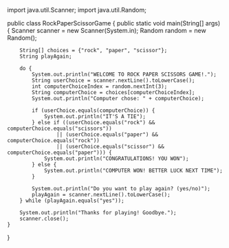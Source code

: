 import java.util.Scanner;
import java.util.Random;

public class RockPaperScissorGame {
    public static void main(String[] args) {
        Scanner scanner = new Scanner(System.in);
        Random random = new Random();

        String[] choices = {"rock", "paper", "scissor"};
        String playAgain;

        do {
            System.out.println("WELCOME TO ROCK PAPER SCISSORS GAME!.");
            String userChoice = scanner.nextLine().toLowerCase();
            int computerChoiceIndex = random.nextInt(3);
            String computerChoice = choices[computerChoiceIndex];
            System.out.println("Computer chose: " + computerChoice);

            if (userChoice.equals(computerChoice)) {
                System.out.println("IT'S A TIE");
            } else if ((userChoice.equals("rock") && computerChoice.equals("scissors"))
                    || (userChoice.equals("paper") && computerChoice.equals("rock"))
                    || (userChoice.equals("scissor") && computerChoice.equals("paper"))) {
                System.out.println("CONGRATULATIONS! YOU WON");
            } else {
                System.out.println("COMPUTER WON! BETTER LUCK NEXT TIME");
            }

            System.out.println("Do you want to play again? (yes/no)");
            playAgain = scanner.nextLine().toLowerCase();
        } while (playAgain.equals("yes"));

        System.out.println("Thanks for playing! Goodbye.");
        scanner.close();
    }
}
